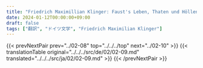 ```yaml
---
title: "Friedrich Maximillian Klinger: Faust's Leben, Thaten und Höllenfahrt (1799) - 第二巻 第九章"
date: 2024-01-12T00:00:00+09:00
draft: false
tags: ["翻訳", "ドイツ文学", "Friedrich Maximilian Klinger"]
---
```


{{< prevNextPair prev="../02-08" top="../../../top" next="../02-10" >}}
{{< translationTable original="../../../src/de/02/02-09.md" translated="../../../src/ja/02/02-09.md" >}}
{{< /prevNextPair >}}